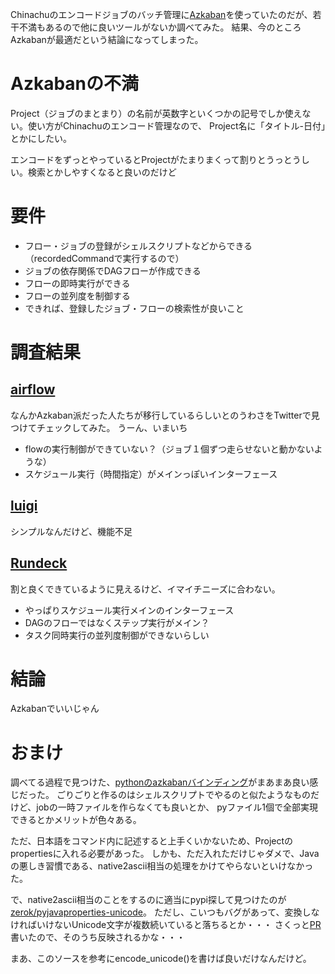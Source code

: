<!--
.. date: 2015-10-24T14:43:17+09:00
.. draft: false
.. socialsharing: true
.. tags: ubuntu, azkaban, airflow, luigi, rundeck
.. title: スケジューラ色々
-->

Chinachuのエンコードジョブのバッチ管理に[Azkaban](https://azkaban.github.io/)を使っていたのだが、若干不満もあるので他に良いツールがないか調べてみた。
結果、今のところAzkabanが最適だという結論になってしまった。
<!--more-->

# Azkabanの不満

Project（ジョブのまとまり）の名前が英数字といくつかの記号でしか使えない。使い方がChinachuのエンコード管理なので、
Project名に「タイトル-日付」とかにしたい。

エンコードをずっとやっているとProjectがたまりまくって割りとうっとうしい。検索とかしやすくなると良いのだけど

# 要件

* フロー・ジョブの登録がシェルスクリプトなどからできる（recordedCommandで実行するので）
* ジョブの依存関係でDAGフローが作成できる
* フローの即時実行ができる
* フローの並列度を制御する
* できれば、登録したジョブ・フローの検索性が良いこと


# 調査結果

## [airflow](https://github.com/airbnb/airflow)

なんかAzkaban派だった人たちが移行しているらしいとのうわさをTwitterで見つけてチェックしてみた。
うーん、いまいち

* flowの実行制御ができていない？（ジョブ１個ずつ走らせないと動かないような）
* スケジュール実行（時間指定）がメインっぽいインターフェース

## [luigi](https://github.com/spotify/luigi)

シンプルなんだけど、機能不足

## [Rundeck](http://rundeck.org/)

割と良くできているように見えるけど、イマイチニーズに合わない。

* やっぱりスケジュール実行メインのインターフェース
* DAGのフローではなくステップ実行がメイン？
* タスク同時実行の並列度制御ができないらしい

# 結論

Azkabanでいいじゃん

# おまけ

調べてる過程で見つけた、[pythonのazkabanバインディング](https://pypi.python.org/pypi/azkaban)がまあまあ良い感じだった。
ごりごりと作るのはシェルスクリプトでやるのと似たようなものだけど、jobの一時ファイルを作らなくても良いとか、
pyファイル1個で全部実現できるとかメリットが色々ある。

ただ、日本語をコマンド内に記述すると上手くいかないため、Projectのpropertiesに入れる必要があった。
しかも、ただ入れただけじゃダメで、Javaの悪しき習慣である、native2ascii相当の処理をかけてやらないといけなかった。

で、native2ascii相当のことをするのに適当にpypi探して見つけたのが[zerok/pyjavaproperties-unicode](https://github.com/zerok/pyjavaproperties-unicode)。
ただし、こいつもバグがあって、変換しなければいけないUnicode文字が複数続いていると落ちるとか・・・
さくっと[PR](https://github.com/zerok/pyjavaproperties-unicode/pull/2)書いたので、そのうち反映されるかな・・・

まあ、このソースを参考にencode_unicode()を書けば良いだけなんだけど。



